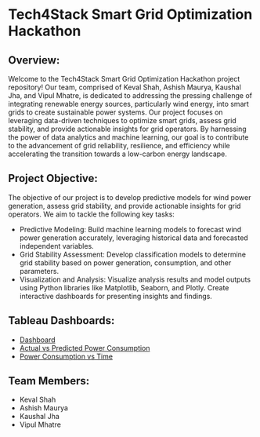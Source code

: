 # Tech4Stack Smart Grid Optimization Hackathon

## Overview:
Welcome to the Tech4Stack Smart Grid Optimization Hackathon project repository! Our team, comprised of Keval Shah, Ashish Maurya, Kaushal Jha, and Vipul Mhatre, is dedicated to addressing the pressing challenge of integrating renewable energy sources, particularly wind energy, into smart grids to create sustainable power systems. Our project focuses on leveraging data-driven techniques to optimize smart grids, assess grid stability, and provide actionable insights for grid operators. By harnessing the power of data analytics and machine learning, our goal is to contribute to the advancement of grid reliability, resilience, and efficiency while accelerating the transition towards a low-carbon energy landscape.

## Project Objective:
The objective of our project is to develop predictive models for wind power generation, assess grid stability, and provide actionable insights for grid operators. We aim to tackle the following key tasks:
- Predictive Modeling: Build machine learning models to forecast wind power generation accurately, leveraging historical data and forecasted independent variables.
- Grid Stability Assessment: Develop classification models to determine grid stability based on power generation, consumption, and other parameters.
- Visualization and Analysis: Visualize analysis results and model outputs using Python libraries like Matplotlib, Seaborn, and Plotly. Create interactive dashboards for presenting insights and findings.

## Tableau Dashboards:
- [Dashboard](https://public.tableau.com/views/SmartGridData/Dashboard1?:language=en-US&:sid=&:display_count=n&:origin=viz_share_link)
- [Actual vs Predicted Power Consumption](https://public.tableau.com/app/profile/keval.shah1473/viz/ashish_2/ActualvsPredictedPowerConsumption?publish=yes)
- [Power Consumption vs Time](https://public.tableau.com/app/profile/keval.shah1473/viz/ashish3/PowerConsumptionvsTime)

## Team Members:
- Keval Shah
- Ashish Maurya
- Kaushal Jha
- Vipul Mhatre